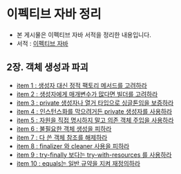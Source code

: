 # 이펙티브 자바 정리
* 본 게시물은 이펙티브 자바 서적을 정리한 내용입니다.
* 서적 : [이펙티브 자바](http://www.yes24.com/Product/Goods/65551284)

## 2장. 객체 생성과 파괴

* [item 1 : 생성자 대신 정적 팩토리 메서드를 고려하라](https://github.com/parkhanbeen/study/blob/master/effective-java/2%EC%9E%A5/1.%EC%83%9D%EC%84%B1%EC%9E%90%20%EB%8C%80%EC%8B%A0%20%EC%A0%95%EC%A0%81%20%ED%8C%A9%ED%84%B0%EB%A6%AC%20%EB%A9%94%EC%84%9C%EB%93%9C%EB%A5%BC%20%EA%B3%A0%EB%A0%A4%ED%95%98%EB%9D%BC.md)
* [item 2 : 생성자에게 매개변수가 많다면 빌더를 고려하라](https://github.com/parkhanbeen/study/blob/master/effective-java/2%EC%9E%A5/2.%EC%83%9D%EC%84%B1%EC%9E%90%EC%97%90%20%EB%A7%A4%EA%B0%9C%EB%B3%80%EC%88%98%EA%B0%80%20%EB%A7%8E%EB%8B%A4%EB%A9%B4%20%EB%B9%8C%EB%8D%94%EB%A5%BC%20%EA%B3%A0%EB%A0%A4%ED%95%98%EB%9D%BC.md)
* [item 3 : private 생성자나 열거 타입으로 싱글톤임을 보증하라](https://github.com/parkhanbeen/study/blob/master/effective-java/2%EC%9E%A5/3.private%20%EC%83%9D%EC%84%B1%EC%9E%90%EB%82%98%20%EC%97%B4%EA%B1%B0%20%ED%83%80%EC%9E%85%EC%9C%BC%EB%A1%9C%20%EC%8B%B1%EA%B8%80%ED%86%A4%EC%9E%84%EC%9D%84%20%EB%B3%B4%EC%A6%9D%ED%95%98%EB%9D%BC.md)
* [item 4 : 인스턴스화를 막으려거든 private 생성자를 사용하라](https://github.com/parkhanbeen/study/blob/master/effective-java/2%EC%9E%A5/4.%EC%9D%B8%EC%8A%A4%ED%84%B4%EC%8A%A4%ED%99%94%EB%A5%BC%20%EB%A7%89%EC%9C%BC%EB%A0%A4%EA%B1%B0%EB%93%A0%20private%20%EC%83%9D%EC%84%B1%EC%9E%90%EB%A5%BC%20%EC%82%AC%EC%9A%A9%ED%95%98%EB%9D%BC.md)
* [item 5 : 자원을 직접 명시하지 말고 의존 객체 주입을 사용하라](https://github.com/parkhanbeen/study/blob/master/effective-java/2%EC%9E%A5/5.%EC%9E%90%EC%9B%90%EC%9D%84%20%EC%A7%81%EC%A0%91%20%EB%AA%85%EC%8B%9C%ED%95%98%EC%A7%80%20%EB%A7%90%EA%B3%A0%20%EC%9D%98%EC%A1%B4%20%EA%B0%9D%EC%B2%B4%20%EC%A3%BC%EC%9E%85%EC%9D%84%20%EC%82%AC%EC%9A%A9%ED%95%98%EB%9D%BC.md)
* [item 6 : 불필요한 객체 생성을 피하라](https://github.com/parkhanbeen/study/blob/master/effective-java/2%EC%9E%A5/6.%EB%B6%88%ED%95%84%EC%9A%94%ED%95%9C%20%EA%B0%9D%EC%B2%B4%20%EC%83%9D%EC%84%B1%EC%9D%84%20%ED%94%BC%ED%95%98%EB%9D%BC.md)
* [item 7 : 다 쓴 객체 참조를 해제하라](https://github.com/parkhanbeen/study/blob/150e8ecda5fc3dcabfd854e10f0c32729fdcf01a/effective-java/2%EC%9E%A5/7.%EB%8B%A4%20%EC%93%B4%20%EA%B0%9D%EC%B2%B4%20%EC%B0%B8%EC%A1%B0%EB%A5%BC%20%ED%95%B4%EC%A0%9C%ED%95%98%EB%9D%BC.md)
* [item 8 : finalizer 와 cleaner 사용을 피하라](https://github.com/parkhanbeen/study/blob/master/effective-java/2%EC%9E%A5/8.finalizer%EC%99%80%20cleaner%20%EC%82%AC%EC%9A%A9%EC%9D%84%20%ED%94%BC%ED%95%98%EB%9D%BC.md)
* [item 9 : try-finally 보다는 try-with-resources 를 사용하라](https://github.com/parkhanbeen/study/blob/master/effective-java/2%EC%9E%A5/9.try-finally%20%EB%B3%B4%EB%8B%A4%EB%8A%94%20try-with-resources%20%EB%A5%BC%20%EC%82%AC%EC%9A%A9%ED%95%98%EB%9D%BC.md)
* [item 10 : equals는 일반 규약을 지켜 재정의하라](https://github.com/parkhanbeen/study/blob/master/effective-java/3%EC%9E%A5/10.equals%EB%8A%94%20%EC%9D%BC%EB%B0%98%20%EA%B7%9C%EC%95%BD%EC%9D%84%20%EC%A7%80%EC%BC%9C%20%EC%9E%AC%EC%A0%95%EC%9D%98%ED%95%98%EB%9D%BC.md)
